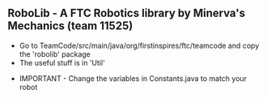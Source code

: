 ## RoboLib - A FTC Robotics library by Minerva's Mechanics (team 11525)
- Go to TeamCode/src/main/java/org/firstinspires/ftc/teamcode and copy the 'robolib' package
- The useful stuff is in 'Util'

* IMPORTANT - Change the variables in Constants.java to match your robot
